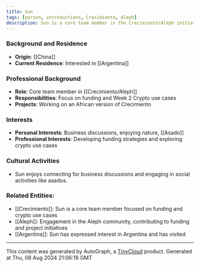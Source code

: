 ```yaml
---
title: Sun
tags: [person, introductions, Crecimiento, Aleph]
description: Sun is a core team member in the Crecimiento/Aleph initiative, focusing on funding and crypto use cases. She is from China and has shown interest in Argentina.
---
```

### Background and Residence
- **Origin**: [[China]]
- **Current Residence**: Interested in [[Argentina]]
  
### Professional Background
- **Role**: Core team member in [[Crecimiento/Aleph]]
- **Responsibilities**: Focus on funding and Week 2 Crypto use cases
- **Projects**: Working on an African version of Crecimiento

### Interests
- **Personal Interests**: Business discussions, enjoying nature, [[Asado]]
- **Professional Interests**: Developing funding strategies and exploring crypto use cases

### Cultural Activities
- Sun enjoys connecting for business discussions and engaging in social activities like asados.

### Related Entities:
- [[Crecimiento]]: Sun is a core team member focused on funding and crypto use cases
- [[Aleph]]: Engagement in the Aleph community, contributing to funding and project initiatives
- [[Argentina]]: Sun has expressed interest in Argentina and has visited


---
This content was generated by AutoGraph, a [TinyCloud](https://tinycloud.xyz/) product.
Generated at  Thu, 08 Aug 2024 21:06:16 GMT